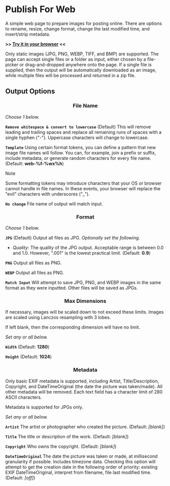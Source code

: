 # Publish For Web

A simple web page to prepare images for posting online. There are options to rename, resize, change format, change the last modified time, and insert/strip metadata.

**>> [Try it in your browser](https://joe1817.github.io/Publish-For-Web/) <<**

Only static images (JPG, PNG, WEBP, TIFF, and BMP) are supported. The page can accept single files or a folder as input, either chosen by a file-picker or drag-and-dropped anywhere onto the page. If a single file is supplied, then the output will be automatically downloaded as an image, while multiple files will be processed and returned in a zip file.

## Output Options

<div align="center">
<h3>File Name</h3>
</div>

*Choose 1 below.*

**`Remove whitespace & convert to lowercase`** (Default) This will remove leading and trailing spaces and replace all remaining runs of spaces with a single hyphen ("-"). Uppercase characters will change to lowercase.

**`Template`** Using certain format tokens, you can define a pattern that new image file names will follow. You can, for example, join a prefix or suffix, include metadata, or generate random characters for every file name. (Default: **web-%f-%wx%h**)

> [!NOTE]
> Some formatting tokens may introduce characters that your OS or browser cannot handle in file names. In these events, your browser will replace the "evil" characters with underscores ("_").

**`No change`** File name of output will match input.

<div align="center">
<h3>Format</h3>
</div>

*Choose 1 below.*

**`JPG`** (Default) Output all files as JPG. *Optionally set the following.*

- *Quality:* The quality of the JPG output. Acceptable range is between 0.0 and 1.0. However, ".001" is the lowest practical limit. (Default: **0.9**)

**`PNG`** Output all files as PNG.

**`WEBP`** Output all files as PNG.

**`Match Input`** Will attempt to save JPG, PNG, and WEBP images in the same format as they were inputted. Other files will be saved as JPGs.

<div align="center">
<h3>Max Dimensions</h3>
</div>

If necessary, images will be scaled down to not exceed these limits. Images are scaled using Lanczos resampling with 3 lobes.

If left blank, then the corresponding dimension will have no limit.

*Set any or all below.*

**`Width`** (Default: **1280**)

**`Height`** (Default: **1024**)

<div align="center">
<h3>Metadata</h3>
</div>

Only basic EXIF metadata is supported, including Artist, Title/Description, Copyright, and DateTimeOriginal (the date the picture was taken/made). All other metadata will be removed. Each text field has a character limit of 280 ASCII characters.

Metadata is supported for JPGs only.

*Set any or all below.*

**`Artist`** The artist or photographer who created the picture. (Default: *[blank]*)

**`Title`** The title or description of the work. (Default: *[blank]*)

**`Copyright`** Who owns the copyright. (Default: *[blank]*)

**`DateTimeOriginal`** The date the picture was taken or made, at millisecond granularity if possible. Includes timezone data. Checking this option will attempt to get the creation date in the following order of priority: existing EXIF DateTimeOriginal, interpret from filename, file last modified time. (Default: *[off]*)
